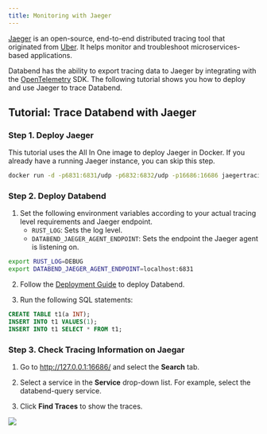 ```yaml
---
title: Monitoring with Jaeger
---
```


[Jaeger](https://github.com/jaegertracing/jaeger) is an open-source, end-to-end distributed tracing tool that originated from [Uber](https://www.uber.com/). It helps monitor and troubleshoot microservices-based applications.

Databend has the ability to export tracing data to Jaeger by integrating with the [OpenTelemetry](https://opentelemetry.io/) SDK. The following tutorial shows you how to deploy and use Jaeger to trace Databend.

## Tutorial: Trace Databend with Jaeger

### Step 1. Deploy Jaeger

This tutorial uses the All In One image to deploy Jaeger in Docker. If you already have a running Jaeger instance, you can skip this step.

```bash
docker run -d -p6831:6831/udp -p6832:6832/udp -p16686:16686 jaegertracing/all-in-one:latest
```

### Step 2. Deploy Databend

1. Set the following environment variables according to your actual tracing level requirements and Jaeger endpoint.
    - `RUST_LOG`: Sets the log level.
    - `DATABEND_JAEGER_AGENT_ENDPOINT`: Sets the endpoint the Jaeger agent is listening on.

```bash
export RUST_LOG=DEBUG
export DATABEND_JAEGER_AGENT_ENDPOINT=localhost:6831
```

2. Follow the [Deployment Guide](https://databend.rs/doc/deploy) to deploy Databend.

3. Run the following SQL statements:

```sql
CREATE TABLE t1(a INT);
INSERT INTO t1 VALUES(1);
INSERT INTO t1 SELECT * FROM t1;
```

### Step 3. Check Tracing Information on Jaegar

1. Go to <http://127.0.0.1:16686/> and select the **Search** tab.

2. Select a service in the **Service** drop-down list. For example, select the databend-query service.

3. Click **Find Traces** to show the traces.

![](https://datafuse-1253727613.cos.ap-hongkong.myqcloud.com/jaeger-tracing-show.png)
